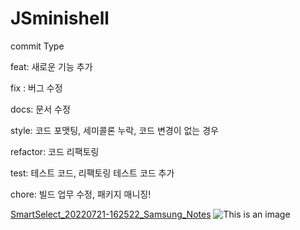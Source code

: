 # JSminishell

commit Type

feat: 새로운 기능 추가

fix : 버그 수정

docs: 문서 수정

style: 코드 포맷팅, 세미콜론 누락, 코드 변경이 없는 경우

refactor: 코드 리팩토링

test: 테스트 코드, 리팩토링 테스트 코드 추가

chore: 빌드 업무 수정, 패키지 매니징!

[SmartSelect_20220721-162522_Samsung_Notes](https://user-images.githubusercontent.com/82736337/180752475-84057567-838f-4e8f-b2de-d57f830f8b85.jpeg)
![This is an image](https://user-images.githubusercontent.com/82736337/180752475-84057567-838f-4e8f-b2de-d57f830f8b85.jpeg)
